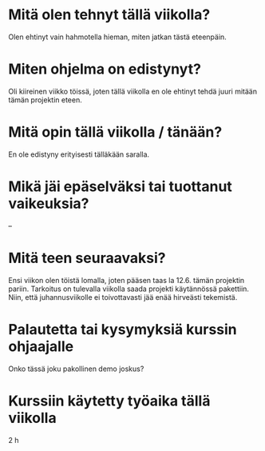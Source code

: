 # Mitä olen tehnyt tällä viikolla?
Olen ehtinyt vain hahmotella hieman, miten jatkan tästä eteenpäin.

# Miten ohjelma on edistynyt?
Oli kiireinen viikko töissä, joten tällä viikolla en ole ehtinyt tehdä juuri mitään tämän projektin eteen. 

# Mitä opin tällä viikolla / tänään?
En ole edistyny erityisesti tälläkään saralla. 

# Mikä jäi epäselväksi tai tuottanut vaikeuksia?
–

# Mitä teen seuraavaksi?
Ensi viikon olen töistä lomalla, joten pääsen taas la 12.6. tämän projektin pariin. Tarkoitus on tulevalla viikolla saada projekti käytännössä pakettiin. Niin, että juhannusviikolle ei toivottavasti jää enää hirveästi tekemistä. 

# Palautetta tai kysymyksiä kurssin ohjaajalle
Onko tässä joku pakollinen demo joskus? 

# Kurssiin käytetty työaika tällä viikolla
2 h 

